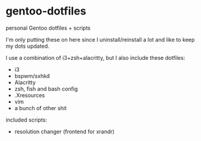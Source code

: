 # gentoo-dotfiles
personal Gentoo dotfiles + scripts

I'm only putting these on here since I uninstall/reinstall a lot and like to keep my dots updated.

I use a combination of i3+zsh+alacritty, but I also include these dotfiles:

- i3
- bspwm/sxhkd
- Alacritty
- zsh, fish and bash config
- .Xresources
- vim
- a bunch of other shit

included scripts:

- resolution changer (frontend for xrandr)
